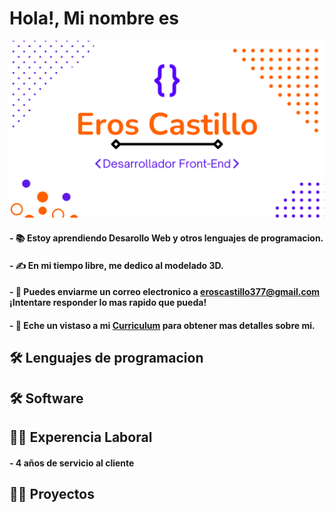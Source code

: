 <h1>Hola!, Mi nombre es</h1>
<div align="center">
  <img src="gitHub/presentacion.png"> 
</div>

<h4>- 📚 Estoy aprendiendo Desarollo Web y otros lenguajes de programacion.</h4>

<h4> - ✍️ En mi tiempo libre, me dedico al modelado 3D.</h4>

<h4> - 📧 Puedes enviarme un correo electronico a <a href="#">eroscastillo377@gmail.com</a> ¡Intentare responder lo mas rapido que pueda!</h4>

<h4> - 📄 Eche un vistaso a mi <a href="#">Curriculum</a> para obtener mas detalles sobre mi.</h4>

<h2>🛠 Lenguajes de programacion</h2>

<h2>🛠 Software</h2>

<h2>👷‍♂️ Experencia Laboral</h2>

<h4> - 4 años de servicio al cliente</h4>

<h2>👨‍💻 Proyectos</h2>
